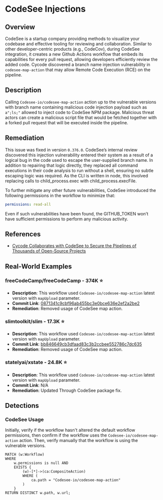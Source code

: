 # CodeSee Injections

## Overview
CodeSee is a startup company providing methods to visualize your codebase and effective tooling for reviewing and collaboration. Similar to other developer-centric products (e.g., CodeCov), during CodeSee integration, it creates a new Github Actions workflow that embeds its capabilities for every pull request, allowing developers efficiently review the added code. Cycode discovered a branch name injection vulnerability in `codesee-map-action` that may allow Remote Code Execution (RCE) on the pipeline.

## Description
Calling `Codesee-io/codesee-map-action` action up to the vulnerable versions with branch name containing malicious code injection payload such as `a";ls;"` allowed to inject code to CodeSee NPM package. Malicious threat actors can create a malicious script file that would be fetched together with a forked pull request that will be executed inside the pipeline.

## Remediation
This issue was fixed in version `0.376.0`. CodeSee’s internal review discovered this injection vulnerability entered their system as a result of a logical bug in the code used to escape the user-supplied branch name. In addition to repairing that logic directly, they replaced all command executions in their code analysis to run without a shell, ensuring no subtle escaping logic was required. As the CLI is written in node, this involved replacing calls to child_process.exec with child_process.execFile.

To further mitigate any other future vulnerabilities, CodeSee introduced the following permissions in the workflow to minimize that:
``` yaml
permissions: read-all
```
Even if such vulnerabilities have been found, the GITHUB_TOKEN won’t have sufficient permissions to perform any malicious activity.

## References
- [Cycode Collaborates with CodeSee to Secure the Pipelines of Thousands of Open-Source Projects](https://cycode.com/blog/cycode-secures-thousands-of-open-source-projects/)

## Real-World Examples
### freeCodeCamp/freeCodeCamp - 374K ⭐️

* **Description**: This workflow used `Codesee-io/codesee-map-action` latest version with `mapUpload` parameter.
* **Commit Link**: [0871341c9cbf96ab455bc3e0bce636e2ef2a2be2](https://github.com/freeCodeCamp/freeCodeCamp/commit/0871341c9cbf96ab455bc3e0bce636e2ef2a2be2)
* **Remediation**: Removed usage of CodeSee map action.

### slimtoolkit/slim - 17.3K ⭐️

* **Description**: This workflow used `Codesee-io/codesee-map-action` latest version with `mapUpload` parameter.
* **Commit Link**: [bb846649cb3dfaad83c3b2ccbee552786c7dc635](https://github.com/slimtoolkit/slim/commit/bb846649cb3dfaad83c3b2ccbee552786c7dc635)
* **Remediation**: Removed usage of CodeSee map action.

### statelyai/xstate - 24.8K ⭐️

* **Description**: This workflow used `Codesee-io/codesee-map-action` latest version with `mapUpload` parameter.
* **Commit Link**: N/A
* **Remediation**: Updated Through CodeSee package fix.

## Detections

### CodeSee Usage
Initially, verify if the workflow hasn't altered the default workflow permissions, then confirm if the workflow uses the `Codesee-io/codesee-map-action` action. Then, verify manually that the workflow is using the vulnerable versions.

``` cypher
MATCH (w:Workflow)
WHERE
    w.permissions is null AND
    EXISTS {
        (w)-[*]->(ca:CompositeAction)
        WHERE (
            ca.path = "Codesee-io/codesee-map-action"
        )
    }
RETURN DISTINCT w.path, w.url;
```